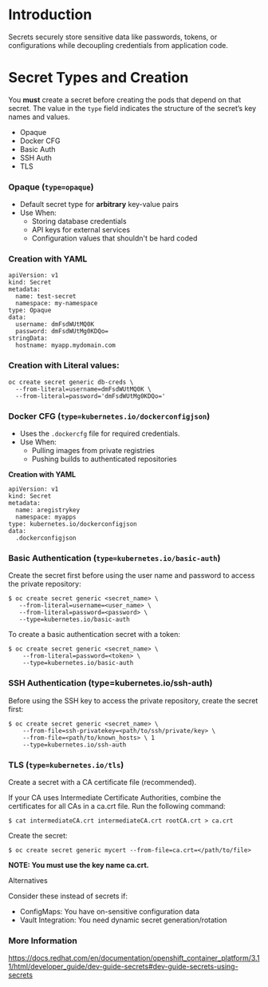 # Introduction

Secrets securely store sensitive data like passwords, tokens, or configurations while decoupling credentials from application code.

# Secret Types and Creation

You **must** create a secret before creating the pods that depend on that secret. The value in the `type` field indicates the structure of the secret’s key names and values.
- Opaque
- Docker CFG
- Basic Auth
- SSH Auth
- TLS

### Opaque (`type=opaque`)
- Default secret type for **arbitrary** key-value pairs
- Use When:
  - Storing database credentials
  - API keys for external services
  - Configuration values that shouldn't be hard coded

### **Creation with YAML**
```
apiVersion: v1
kind: Secret
metadata:
  name: test-secret
  namespace: my-namespace
type: Opaque
data:
  username: dmFsdWUtMQ0K
  password: dmFsdWUtMg0KDQo=
stringData:
  hostname: myapp.mydomain.com
```
### **Creation with Literal values:**
```
oc create secret generic db-creds \
  --from-literal=username=dmFsdWUtMQ0K \
  --from-literal=password='dmFsdWUtMg0KDQo='
```

### **Docker CFG (`type=kubernetes.io/dockerconfigjson`)**
- Uses the `.dockercfg` file for required credentials.
- Use When:
  - Pulling images from private registries
  - Pushing builds to authenticated repositories

**Creation with YAML**
```
apiVersion: v1
kind: Secret
metadata:
  name: aregistrykey
  namespace: myapps
type: kubernetes.io/dockerconfigjson 
data:
  .dockerconfigjson
```

### Basic Authentication (`type=kubernetes.io/basic-auth`)

 Create the secret first before using the user name and password to access the private repository:

 ```
$ oc create secret generic <secret_name> \
    --from-literal=username=<user_name> \
    --from-literal=password=<password> \
    --type=kubernetes.io/basic-auth
```
To create a basic authentication secret with a token:
```
$ oc create secret generic <secret_name> \
    --from-literal=password=<token> \
    --type=kubernetes.io/basic-auth
```
### SSH Authentication (type=kubernetes.io/ssh-auth)

 Before using the SSH key to access the private repository, create the secret first:

```
$ oc create secret generic <secret_name> \
    --from-file=ssh-privatekey=<path/to/ssh/private/key> \
    --from-file=<path/to/known_hosts> \ 1
    --type=kubernetes.io/ssh-auth
```

### TLS (`type=kubernetes.io/tls`)

Create a secret with a CA certificate file (recommended).

If your CA uses Intermediate Certificate Authorities, combine the certificates for all CAs in a ca.crt file. Run the following command:

```
$ cat intermediateCA.crt intermediateCA.crt rootCA.crt > ca.crt
```

Create the secret:

```
$ oc create secret generic mycert --from-file=ca.crt=</path/to/file>
```

**NOTE: You must use the key name ca.crt.**

Alternatives

Consider these instead of secrets if:
- ConfigMaps: You have on-sensitive configuration data
- Vault Integration: You need dynamic secret generation/rotation

### More Information
https://docs.redhat.com/en/documentation/openshift_container_platform/3.11/html/developer_guide/dev-guide-secrets#dev-guide-secrets-using-secrets
